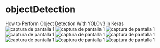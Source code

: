 # objectDetection
How to Perform Object Detection With YOLOv3 in Keras
![captura de pantalla 1](https://github.com/josprimen/objectDetection/blob/master/readmeImages/Documento_Proyecto_Reconocimiento_de_Objetos_con_Keras%20(1)-1.jpg)
![captura de pantalla 1](https://github.com/josprimen/objectDetection/blob/master/readmeImages/Documento_Proyecto_Reconocimiento_de_Objetos_con_Keras%20(1)-2.jpg)
![captura de pantalla 1](https://github.com/josprimen/objectDetection/blob/master/readmeImages/Documento_Proyecto_Reconocimiento_de_Objetos_con_Keras%20(1)-3.jpg)
![captura de pantalla 1](https://github.com/josprimen/objectDetection/blob/master/readmeImages/Documento_Proyecto_Reconocimiento_de_Objetos_con_Keras%20(1)-4.jpg)
![captura de pantalla 1](https://github.com/josprimen/objectDetection/blob/master/readmeImages/Documento_Proyecto_Reconocimiento_de_Objetos_con_Keras%20(1)-5.jpg)
![captura de pantalla 1](https://github.com/josprimen/objectDetection/blob/master/readmeImages/Documento_Proyecto_Reconocimiento_de_Objetos_con_Keras%20(1)-6.jpg)
![captura de pantalla 1](https://github.com/josprimen/objectDetection/blob/master/readmeImages/Documento_Proyecto_Reconocimiento_de_Objetos_con_Keras%20(1)-7.jpg)
![captura de pantalla 1](https://github.com/josprimen/objectDetection/blob/master/readmeImages/Documento_Proyecto_Reconocimiento_de_Objetos_con_Keras%20(1)-8.jpg)
![captura de pantalla 1](https://github.com/josprimen/objectDetection/blob/master/readmeImages/Documento_Proyecto_Reconocimiento_de_Objetos_con_Keras%20(1)-9.jpg)
